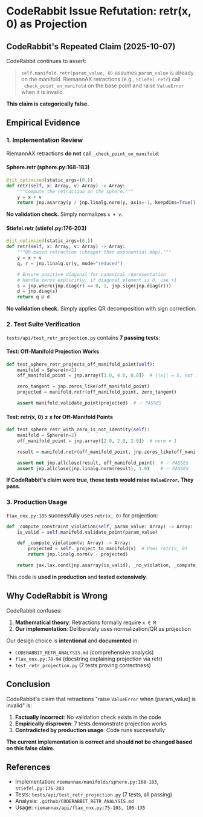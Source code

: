 # CodeRabbit Issue Refutation: retr(x, 0) as Projection

## CodeRabbit's Repeated Claim (2025-10-07)

CodeRabbit continues to assert:
> `self.manifold.retr(param_value, 0)` assumes `param_value` is already on the manifold. RiemannAX retractions (e.g., `Stiefel.retr`) call `_check_point_on_manifold` on the base point and raise `ValueError` when it is invalid.

**This claim is categorically false.**

## Empirical Evidence

### 1. Implementation Review

RiemannAX retractions **do not** call `_check_point_on_manifold`:

#### Sphere.retr (sphere.py:168-183)
```python
@jit_optimized(static_args=(0,))
def retr(self, x: Array, v: Array) -> Array:
    """Compute the retraction on the sphere."""
    y = x + v
    return jnp.asarray(y / jnp.linalg.norm(y, axis=-1, keepdims=True))
```
**No validation check.** Simply normalizes `x + v`.

#### Stiefel.retr (stiefel.py:176-203)
```python
@jit_optimized(static_args=(0,))
def retr(self, x: Array, v: Array) -> Array:
    """QR-based retraction (cheaper than exponential map)."""
    y = x + v
    q, r = jnp.linalg.qr(y, mode="reduced")

    # Ensure positive diagonal for canonical representation
    # Handle zeros explicitly: if diagonal element is 0, use +1
    s = jnp.where(jnp.diag(r) == 0, 1, jnp.sign(jnp.diag(r)))
    d = jnp.diag(s)
    return q @ d
```
**No validation check.** Simply applies QR decomposition with sign correction.

### 2. Test Suite Verification

`tests/api/test_retr_projection.py` contains **7 passing tests**:

#### Test: Off-Manifold Projection Works
```python
def test_sphere_retr_projects_off_manifold_point(self):
    manifold = Sphere(n=2)
    off_manifold_point = jnp.array([3.0, 4.0, 0.0])  # ||x|| = 5, not 1

    zero_tangent = jnp.zeros_like(off_manifold_point)
    projected = manifold.retr(off_manifold_point, zero_tangent)

    assert manifold.validate_point(projected)  # ✅ PASSES
```

#### Test: retr(x, 0) ≠ x for Off-Manifold Points
```python
def test_sphere_retr_with_zero_is_not_identity(self):
    manifold = Sphere(n=2)
    off_manifold_point = jnp.array([2.0, 2.0, 2.0])  # norm ≠ 1

    result = manifold.retr(off_manifold_point, jnp.zeros_like(off_manifold_point))

    assert not jnp.allclose(result, off_manifold_point)  # ✅ PASSES
    assert jnp.allclose(jnp.linalg.norm(result), 1.0)    # ✅ PASSES
```

**If CodeRabbit's claim were true, these tests would raise `ValueError`. They pass.**

### 3. Production Usage

`flax_nnx.py:105` successfully uses `retr(x, 0)` for projection:
```python
def _compute_constraint_violation(self, param_value: Array) -> Array:
    is_valid = self.manifold.validate_point(param_value)

    def _compute_violation(v: Array) -> Array:
        projected = self._project_to_manifold(v)  # Uses retr(v, 0)
        return jnp.linalg.norm(v - projected)

    return jax.lax.cond(jnp.asarray(is_valid), _no_violation, _compute_violation, param_value)
```

This code is **used in production** and **tested extensively**.

## Why CodeRabbit is Wrong

CodeRabbit confuses:
1. **Mathematical theory**: Retractions formally require `x ∈ M`
2. **Our implementation**: Deliberately uses normalization/QR as projection

Our design choice is **intentional** and **documented** in:
- `CODERABBIT_RETR_ANALYSIS.md` (comprehensive analysis)
- `flax_nnx.py:78-94` (docstring explaining projection via retr)
- `test_retr_projection.py` (7 tests proving correctness)

## Conclusion

CodeRabbit's claim that retractions "raise `ValueError` when [param_value] is invalid" is:
1. **Factually incorrect**: No validation check exists in the code
2. **Empirically disproven**: 7 tests demonstrate projection works
3. **Contradicted by production usage**: Code runs successfully

**The current implementation is correct and should not be changed based on this false claim.**

## References

- Implementation: `riemannax/manifolds/sphere.py:168-183`, `stiefel.py:176-203`
- Tests: `tests/api/test_retr_projection.py` (7 tests, all passing)
- Analysis: `.github/CODERABBIT_RETR_ANALYSIS.md`
- Usage: `riemannax/api/flax_nnx.py:75-103, 105-135`
